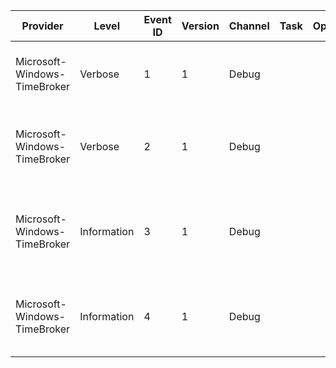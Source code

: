Provider                      |  Level        |  Event ID  |  Version  |  Channel  |  Task  |  Opcode  |  Keyword     |  Message
------------------------------|---------------|------------|-----------|-----------|--------|----------|--------------|------------------------------------------------------------------------------------------------------------
Microsoft-Windows-TimeBroker  |  Verbose      |  1         |  1        |  Debug    |        |          |  EventState  |  Event ID {BrokeredEventId} changed state from {OldState} to {NewState}
Microsoft-Windows-TimeBroker  |  Verbose      |  2         |  1        |  Debug    |        |          |  EventState  |  Event ID {BrokeredEventId} is set to fire between {StartTime} and {EndTime}
Microsoft-Windows-TimeBroker  |  Information  |  3         |  1        |  Debug    |        |          |  API         |  TimeBroker CreateEvent called for Event ID {BrokeredEventId} with Event Type {EventType} returned {Status}
Microsoft-Windows-TimeBroker  |  Information  |  4         |  1        |  Debug    |        |          |  API         |  TimeBroker DeleteEvent called for Event ID {BrokeredEventId} and returned {Status}